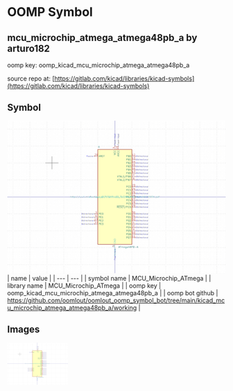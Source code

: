 # OOMP Symbol  
## mcu_microchip_atmega_atmega48pb_a  by arturo182  
  
oomp key: oomp_kicad_mcu_microchip_atmega_atmega48pb_a  
  
source repo at: [https://gitlab.com/kicad/libraries/kicad-symbols](https://gitlab.com/kicad/libraries/kicad-symbols)  
## Symbol  
  
[![working.png](working_600.png)](working.png)  
| name | value | 
| --- | --- | 
| symbol name | MCU_Microchip_ATmega | 
| library name | MCU_Microchip_ATmega | 
| oomp key | oomp_kicad_mcu_microchip_atmega_atmega48pb_a | 
| oomp bot github | https://github.com/oomlout/oomlout_oomp_symbol_bot/tree/main/kicad_mcu_microchip_atmega_atmega48pb_a/working | 
## Images  
  
[![working.png](working_140.png)](working.png)  
